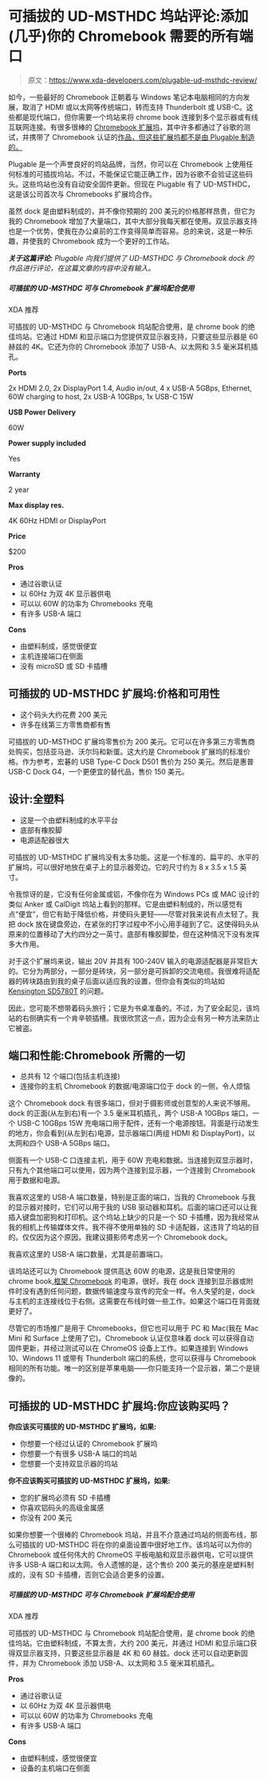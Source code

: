 # 可插拔的 UD-MSTHDC 坞站评论:添加(几乎)你的 Chromebook 需要的所有端口

> 原文：<https://www.xda-developers.com/plugable-ud-msthdc-review/>

如今，一些最好的 Chromebook 正朝着与 Windows 笔记本电脑相同的方向发展，取消了 HDMI 或以太网等传统端口，转而支持 Thunderbolt 或 USB-C。这些都是现代端口，但你需要一个坞站来将 chrome book 连接到多个显示器或有线互联网连接。有很多很棒的 [Chromebook 扩展坞](https://www.xda-developers.com/best-docking-stations-chromebooks/)，其中许多都通过了谷歌的测试，并携带了 Chromebook 认证的[作品，但这些扩展坞都不是由 Plugable 制造的。](https://www.google.com/chromebook/workswithchromebook/)

Plugable 是一个声誉良好的坞站品牌，当然，你可以在 Chromebook 上使用任何标准的可插拔坞站。不过，不能保证它能正确工作，因为谷歌不会验证这些码头。这些坞站也没有自动安全固件更新。但现在 Plugable 有了 UD-MSTHDC，这是该公司首次与 Chromebooks 扩展坞合作。

虽然 dock 是由塑料制成的，并不像你预期的 200 美元的价格那样昂贵，但它为我的 Chromebook 增加了大量端口，其中大部分我每天都在使用。双显示器支持也是一个优势，使我在办公桌前的工作变得简单而容易。总的来说，这是一种乐趣，并使我的 Chromebook 成为一个更好的工作站。

***关于这篇评论:** Plugable 向我们提供了 UD-MSTHDC 与 Chromebook dock 的作品进行评论，在这篇文章的内容中没有输入。*

##### 可插拔的 UD-MSTHDC 可与 Chromebook 扩展坞配合使用

XDA 推荐

可插拔的 UD-MSTHDC 与 Chromebook 坞站配合使用，是 chrome book 的绝佳坞站。它通过 HDMI 和显示端口为您提供双显示器支持，只要这些显示器是 60 赫兹的 4K。它还为你的 Chromebook 添加了 USB-A、以太网和 3.5 毫米耳机插孔。

**Ports**

2x HDMI 2.0, 2x DisplayPort 1.4, Audio in/out, 4 x USB-A 5GBps, Ethernet, 60W charging to host, 2x USB-A 10GBps, 1x USB-C 15W

**USB Power Delivery**

60W

**Power supply included**

Yes

**Warranty**

2 year

**Max display res.**

4K 60Hz HDMI or DisplayPort

**Price**

$200

**Pros**

*   通过谷歌认证
*   以 60Hz 为双 4K 显示器供电
*   可以以 60W 的功率为 Chromebooks 充电
*   有许多 USB-A 端口

**Cons**

*   由塑料制成，感觉很便宜
*   主机连接端口在侧面
*   没有 microSD 或 SD 卡插槽

## 可插拔的 UD-MSTHDC 扩展坞:价格和可用性

*   这个码头大约花费 200 美元
*   许多在线第三方零售商都有售

可插拔的 UD-MSTHDC 扩展坞零售价为 200 美元。它可以在许多第三方零售商处购买，包括亚马逊、沃尔玛和新蛋。这大约是 Chromebook 扩展坞的标准价格。作为参考，宏碁的 USB Type-C Dock D501 售价为 250 美元。然后是惠普 USB-C Dock G4，一个更便宜的替代品，售价 150 美元。

## 设计:全塑料

*   这是一个由塑料制成的水平平台
*   底部有橡胶脚
*   电源适配器很大

可插拔的 UD-MSTHDC 扩展坞没有太多功能。这是一个标准的、扁平的、水平的扩展坞，可以很好地放在桌子上的显示器旁边。它的尺寸约为 8 x 3.5 x 1.5 英寸。

令我惊讶的是，它没有任何金属或铝，不像你在为 Windows PCs 或 MAC 设计的类似 Anker 或 CalDigit 坞站上看到的那样。它是由塑料制成的，所以感觉有点“便宜”，但它有助于降低价格，并使码头更轻——尽管对我来说有点太轻了。我把 dock 放在键盘旁边，在紧张的打字过程中不小心用手碰到了它。这使得码头从原来的位置移动了大约四分之一英寸。底部有橡胶脚垫，但在这种情况下没有发挥多大作用。

对于这个扩展坞来说，输出 20V 并具有 100-240V 输入的电源适配器是非常巨大的。它分为两部分，一部分是砖块，另一部分是可拆卸的交流电缆。我很难将适配器的砖块路由到我的桌子后面以适应我的设置，但你会有类似的坞站如 [Kensington SD5780T](https://www.xda-developers.com/kensington-sd5780t-review/) 的问题。

因此，您可能不想带着码头旅行；它是为书桌准备的。不过，为了安全起见，该坞站的右侧确实有一个肯辛顿插槽。我很欣赏这一点，因为企业有另一种方法来防止它被盗。

## 端口和性能:Chromebook 所需的一切

*   总共有 12 个端口(包括主机连接)
*   连接你的主机 Chromebook 的数据/电源端口位于 dock 的一侧，令人烦恼

这个 Chromebook dock 有很多端口，但对于摄影师或创意型的人来说不够用。dock 的正面(从左到右)有一个 3.5 毫米耳机插孔，两个 USB-A 10GBps 端口，一个 USB-C 10GBps 15W 充电端口用于配件，还有一个电源按钮。背面是行动发生的地方，你会看到(从左到右)电源，显示器端口(两组 HDMI 和 DisplayPort)，以太网和四个 USB-A 5GBps 端口。

侧面有一个 USB-C 口连接主机，用于 60W 充电和数据。当连接到双显示器时，只有九个其他端口可以使用，因为两个连接到显示器，一个连接到 Chromebook 用于数据和电源。

我喜欢这里的 USB-A 端口数量，特别是正面的端口，当我的 Chromebook 与我的显示器对接时，它们可以用于我的 USB 驱动器和耳机。后面的端口还可以让我插入键盘加密狗和打印机。这个坞站上缺少的只是一个 SD 卡插槽，因为我经常从我的相机上传输媒体文件。我不得不使用单独的 SD 卡适配器，这违背了坞站的目的。仅仅因为这个原因，我建议摄影师考虑另一个 Chromebook dock。

我喜欢这里的 USB-A 端口数量，尤其是前置端口。

该坞站还可以为 Chromebook 提供高达 60W 的电源，这是我日常使用的 chrome book,[框架 Chromebook](https://www.xda-developers.com/framework-laptop-chromebook-edition-review/) 的电源，很好。我在 dock 连接到显示器或附件时没有遇到任何问题，数据传输速度与宣传的完全一样。令人失望的是，dock 与主机的主连接线位于右侧。这需要在布线时做一些工作。如果这个端口在背面就更好了。

尽管它的市场推广是用于 Chromebooks，但它也可以用于 PC 和 Mac(我在 Mac Mini 和 Surface 上使用了它)。Chromebook 认证仅意味着 dock 可以获得自动固件更新，并经过测试可以在 ChromeOS 设备上工作。如果连接到 Windows 10、Windows 11 或带有 Thunderbolt 端口的系统，您可以获得与 Chromebook 相同的所有功能。唯一的区别是苹果电脑——你只能支持一个显示器，第二个是镜像的。

## 可插拔的 UD-MSTHDC 扩展坞:你应该购买吗？

**你应该买可插拔的 UD-MSTHDC 扩展坞，如果:**

*   你想要一个经过认证的 Chromebook 扩展坞
*   你想要一个有很多 USB-A 端口的坞站
*   您想要一个支持双显示器的坞站

**你不应该购买可插拔的 UD-MSTHDC 扩展坞，如果:**

*   您的扩展坞必须有 SD 卡插槽
*   你喜欢铝码头的高级金属感
*   你没有 200 美元

如果你想要一个很棒的 Chromebook 坞站，并且不介意通过坞站的侧面布线，那么可插拔的 UD-MSTHDC 将在你的桌面设置中很好地工作。该坞站可以为你的 Chromebook 或任何伟大的 ChromeOS 平板电脑和双显示器供电，它可以提供许多 USB-A 端口和以太网。令人遗憾的是，这个售价 200 美元的基座是塑料制成的，没有 SD 卡插槽，否则它会适合更多的设置。

##### 可插拔的 UD-MSTHDC 可与 Chromebook 扩展坞配合使用

XDA 推荐

可插拔的 UD-MSTHDC 与 Chromebook 坞站配合使用，是 chrome book 的绝佳坞站。它由塑料制成，不算太贵，大约 200 美元，并通过 HDMI 和显示端口获得双显示器支持，只要这些显示器是 4K 和 60 赫兹。dock 还可以自动更新固件，并为 Chromebook 添加 USB-A、以太网和 3.5 毫米耳机插孔。

**Pros**

*   通过谷歌认证
*   以 60Hz 为双 4K 显示器供电
*   可以以 60W 的功率为 Chromebooks 充电
*   有许多 USB-A 端口

**Cons**

*   由塑料制成，感觉很便宜
*   设备的主机端口在侧面